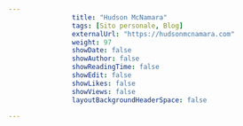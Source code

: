 ---
                title: "Hudson McNamara"
                tags: [Sito personale, Blog]
                externalUrl: "https://hudsonmcnamara.com"
                weight: 97
                showDate: false
                showAuthor: false
                showReadingTime: false
                showEdit: false
                showLikes: false
                showViews: false
                layoutBackgroundHeaderSpace: false
                ---

